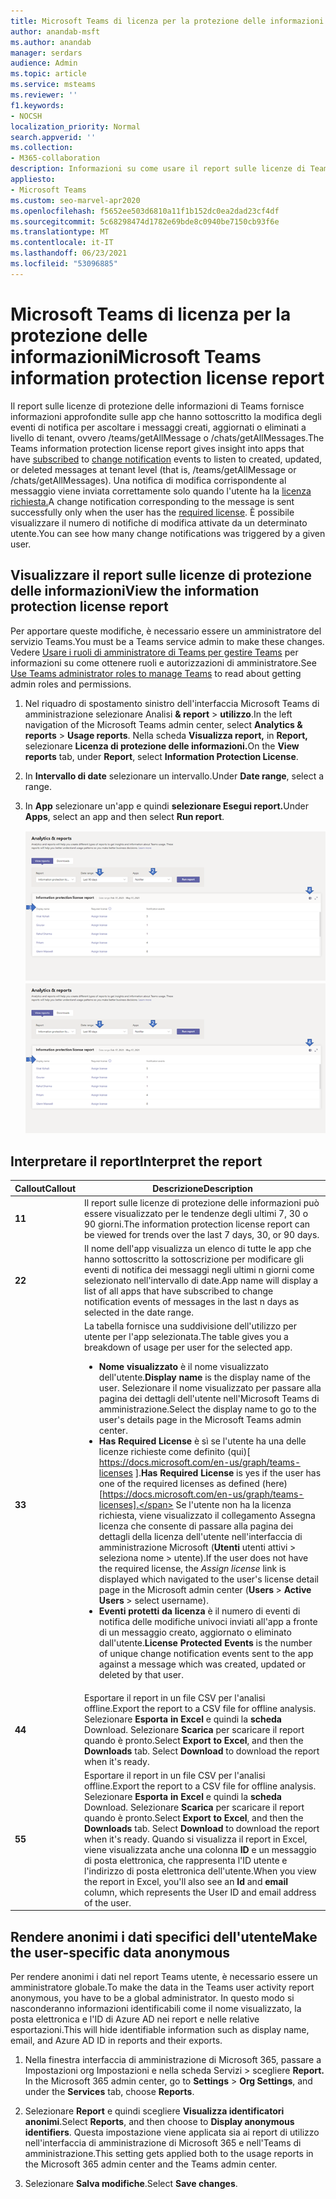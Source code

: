 ```yaml
---
title: Microsoft Teams di licenza per la protezione delle informazioni
author: anandab-msft
ms.author: anandab
manager: serdars
audience: Admin
ms.topic: article
ms.service: msteams
ms.reviewer: ''
f1.keywords:
- NOCSH
localization_priority: Normal
search.appverid: ''
ms.collection:
- M365-collaboration
description: Informazioni su come usare il report sulle licenze di Teams information protection nell'interfaccia di amministrazione di Microsoft Teams per vedere come le app dell'organizzazione usano le API di sottoscrizione degli eventi di notifica delle modifiche.
appliesto:
- Microsoft Teams
ms.custom: seo-marvel-apr2020
ms.openlocfilehash: f5652ee503d6810a11f1b152dc0ea2dad23cf4df
ms.sourcegitcommit: 5c68298474d1782e69bde8c0940be7150cb93f6e
ms.translationtype: MT
ms.contentlocale: it-IT
ms.lasthandoff: 06/23/2021
ms.locfileid: "53096885"
---
```

# <a name="microsoft-teams-information-protection-license-report"></a><span data-ttu-id="ac982-103">Microsoft Teams di licenza per la protezione delle informazioni</span><span class="sxs-lookup"><span data-stu-id="ac982-103">Microsoft Teams information protection license report</span></span>

<span data-ttu-id="ac982-104">Il report sulle licenze di protezione delle informazioni [](/graph/api/resources/subscription?view=graph-rest-1.0) di [](/graph/api/resources/webhooks?view=graph-rest-1.0) Teams fornisce informazioni approfondite sulle app che hanno sottoscritto la modifica degli eventi di notifica per ascoltare i messaggi creati, aggiornati o eliminati a livello di tenant, ovvero /teams/getAllMessage o /chats/getAllMessages.</span><span class="sxs-lookup"><span data-stu-id="ac982-104">The Teams information protection license report gives insight into apps that have [subscribed](/graph/api/resources/subscription?view=graph-rest-1.0) to [change notification](/graph/api/resources/webhooks?view=graph-rest-1.0) events to listen to created, updated, or deleted messages at tenant level (that is, /teams/getAllMessage or /chats/getAllMessages).</span></span> <span data-ttu-id="ac982-105">Una notifica di modifica corrispondente al messaggio viene inviata correttamente solo quando l'utente ha la [licenza richiesta.](/graph/teams-licenses)</span><span class="sxs-lookup"><span data-stu-id="ac982-105">A change notification corresponding to the message is sent successfully only when the user has the [required license](/graph/teams-licenses).</span></span>  <span data-ttu-id="ac982-106">È possibile visualizzare il numero di notifiche di modifica attivate da un determinato utente.</span><span class="sxs-lookup"><span data-stu-id="ac982-106">You can see how many change notifications was triggered by a given user.</span></span>


## <a name="view-the-information-protection-license-report"></a><span data-ttu-id="ac982-107">Visualizzare il report sulle licenze di protezione delle informazioni</span><span class="sxs-lookup"><span data-stu-id="ac982-107">View the information protection license report</span></span>

<span data-ttu-id="ac982-108">Per apportare queste modifiche, è necessario essere un amministratore del servizio Teams.</span><span class="sxs-lookup"><span data-stu-id="ac982-108">You must be a Teams service admin to make these changes.</span></span> <span data-ttu-id="ac982-109">Vedere [Usare i ruoli di amministratore di Teams per gestire Teams](../using-admin-roles.md) per informazioni su come ottenere ruoli e autorizzazioni di amministratore.</span><span class="sxs-lookup"><span data-stu-id="ac982-109">See [Use Teams administrator roles to manage Teams](../using-admin-roles.md) to read about getting admin roles and permissions.</span></span>

1. <span data-ttu-id="ac982-110">Nel riquadro di spostamento sinistro dell'interfaccia Microsoft Teams di amministrazione selezionare Analisi **& report**  >  **utilizzo**.</span><span class="sxs-lookup"><span data-stu-id="ac982-110">In the left navigation of the Microsoft Teams admin center, select **Analytics & reports** > **Usage reports**.</span></span> <span data-ttu-id="ac982-111">Nella scheda **Visualizza report,** in **Report,** selezionare **Licenza di protezione delle informazioni.**</span><span class="sxs-lookup"><span data-stu-id="ac982-111">On the **View reports** tab, under **Report**, select **Information Protection License**.</span></span>
2. <span data-ttu-id="ac982-112">In **Intervallo di date** selezionare un intervallo.</span><span class="sxs-lookup"><span data-stu-id="ac982-112">Under **Date range**, select a range.</span></span>
3. <span data-ttu-id="ac982-113">In **App** selezionare un'app e quindi **selezionare Esegui report.**</span><span class="sxs-lookup"><span data-stu-id="ac982-113">Under **Apps**, select an app and then select **Run report**.</span></span>

    <span data-ttu-id="ac982-114">![Screenshot del report Teams di licenza per la protezione delle informazioni nell'Teams di amministrazione con callout](../media/teams-info-protection-license-report-with-callouts.png "Screenshot del report Teams di licenza per la protezione delle informazioni nell'Teams di amministrazione con callout")</span><span class="sxs-lookup"><span data-stu-id="ac982-114">![Screenshot of the Teams information protection license report in the Teams admin center with callouts](../media/teams-info-protection-license-report-with-callouts.png "Screenshot of the Teams information protection license report in the Teams admin center with callouts")</span></span>

## <a name="interpret-the-report"></a><span data-ttu-id="ac982-115">Interpretare il report</span><span class="sxs-lookup"><span data-stu-id="ac982-115">Interpret the report</span></span>

|<span data-ttu-id="ac982-116">Callout</span><span class="sxs-lookup"><span data-stu-id="ac982-116">Callout</span></span> |<span data-ttu-id="ac982-117">Descrizione</span><span class="sxs-lookup"><span data-stu-id="ac982-117">Description</span></span>  |
|--------|-------------|
|<span data-ttu-id="ac982-118">**1**</span><span class="sxs-lookup"><span data-stu-id="ac982-118">**1**</span></span>   |<span data-ttu-id="ac982-119">Il report sulle licenze di protezione delle informazioni può essere visualizzato per le tendenze degli ultimi 7, 30 o 90 giorni.</span><span class="sxs-lookup"><span data-stu-id="ac982-119">The information protection license report can be viewed for trends over the last 7 days, 30, or 90 days.</span></span> |
|<span data-ttu-id="ac982-120">**2**</span><span class="sxs-lookup"><span data-stu-id="ac982-120">**2**</span></span>   |<span data-ttu-id="ac982-121">Il nome dell'app visualizza un elenco di tutte le app che hanno sottoscritto la sottoscrizione per modificare gli eventi di notifica dei messaggi negli ultimi n giorni come selezionato nell'intervallo di date.</span><span class="sxs-lookup"><span data-stu-id="ac982-121">App name will display a list of all apps that have subscribed to change notification events of messages in the last n days as selected in the date range.</span></span> |
|<span data-ttu-id="ac982-122">**3**</span><span class="sxs-lookup"><span data-stu-id="ac982-122">**3**</span></span>   |<span data-ttu-id="ac982-123">La tabella fornisce una suddivisione dell'utilizzo per utente per l'app selezionata.</span><span class="sxs-lookup"><span data-stu-id="ac982-123">The table gives you a breakdown of usage per user for the selected app.</span></span><ul><li><span data-ttu-id="ac982-124">**Nome visualizzato** è il nome visualizzato dell'utente.</span><span class="sxs-lookup"><span data-stu-id="ac982-124">**Display name** is the display name of the user.</span></span> <span data-ttu-id="ac982-125">Selezionare il nome visualizzato per passare alla pagina dei dettagli dell'utente nell'Microsoft Teams di amministrazione.</span><span class="sxs-lookup"><span data-stu-id="ac982-125">Select the display name to go to the user's details page in the Microsoft Teams admin center.</span></span></li><li><span data-ttu-id="ac982-126">**Has Required License** è sì se l'utente ha una delle licenze richieste come definito (qui)[ https://docs.microsoft.com/en-us/graph/teams-licenses ].</span><span class="sxs-lookup"><span data-stu-id="ac982-126">**Has Required License** is yes if the user has one of the required licenses as defined (here)[https://docs.microsoft.com/en-us/graph/teams-licenses].</span></span> <span data-ttu-id="ac982-127">Se l'utente non ha la  licenza richiesta, viene visualizzato il collegamento Assegna licenza che consente di passare alla pagina dei dettagli della licenza dell'utente nell'interfaccia di amministrazione Microsoft (**Utenti** utenti attivi > seleziona nome  >   utente).</span><span class="sxs-lookup"><span data-stu-id="ac982-127">If the user does not have the required license, the _Assign license_ link is displayed which navigated to the user's license detail page in the Microsoft admin center (**Users** > **Active Users** > select username).</span></span></li><li><span data-ttu-id="ac982-128">**Eventi protetti da licenza** è il numero di eventi di notifica delle modifiche univoci inviati all'app a fronte di un messaggio creato, aggiornato o eliminato dall'utente.</span><span class="sxs-lookup"><span data-stu-id="ac982-128">**License Protected Events** is the number of unique change notification events sent to the app against a message which was created, updated or deleted by that user.</span></span></li></ul> |
|<span data-ttu-id="ac982-129">**4**</span><span class="sxs-lookup"><span data-stu-id="ac982-129">**4**</span></span>   |<span data-ttu-id="ac982-130">Esportare il report in un file CSV per l'analisi offline.</span><span class="sxs-lookup"><span data-stu-id="ac982-130">Export the report to a CSV file for offline analysis.</span></span> <span data-ttu-id="ac982-131">Selezionare **Esporta in Excel** e quindi la **scheda** Download. Selezionare **Scarica** per scaricare il report quando è pronto.</span><span class="sxs-lookup"><span data-stu-id="ac982-131">Select **Export to Excel**, and then the **Downloads** tab. Select **Download** to download the report when it's ready.</span></span> |
|<span data-ttu-id="ac982-132">**5**</span><span class="sxs-lookup"><span data-stu-id="ac982-132">**5**</span></span>   |<span data-ttu-id="ac982-133">Esportare il report in un file CSV per l'analisi offline.</span><span class="sxs-lookup"><span data-stu-id="ac982-133">Export the report to a CSV file for offline analysis.</span></span> <span data-ttu-id="ac982-134">Selezionare **Esporta in Excel** e quindi la **scheda** Download. Selezionare **Scarica** per scaricare il report quando è pronto.</span><span class="sxs-lookup"><span data-stu-id="ac982-134">Select **Export to Excel**, and then the **Downloads** tab. Select **Download** to download the report when it's ready.</span></span> <span data-ttu-id="ac982-135">Quando si visualizza il report in Excel, viene visualizzata  anche una colonna **ID** e un messaggio di posta elettronica, che rappresenta l'ID utente e l'indirizzo di posta elettronica dell'utente.</span><span class="sxs-lookup"><span data-stu-id="ac982-135">When you view the report in Excel, you'll also see an **Id** and **email** column, which represents the User ID and email address of the user.</span></span> |

## <a name="make-the-user-specific-data-anonymous"></a><span data-ttu-id="ac982-136">Rendere anonimi i dati specifici dell'utente</span><span class="sxs-lookup"><span data-stu-id="ac982-136">Make the user-specific data anonymous</span></span>

<span data-ttu-id="ac982-137">Per rendere anonimi i dati nel report Teams utente, è necessario essere un amministratore globale.</span><span class="sxs-lookup"><span data-stu-id="ac982-137">To make the data in the Teams user activity report anonymous, you have to be a global administrator.</span></span> <span data-ttu-id="ac982-138">In questo modo si nasconderanno informazioni identificabili come il nome visualizzato, la posta elettronica e l'ID di Azure AD nei report e nelle relative esportazioni.</span><span class="sxs-lookup"><span data-stu-id="ac982-138">This will hide identifiable information such as display name, email, and Azure AD ID in reports and their exports.</span></span>

1. <span data-ttu-id="ac982-139">Nella finestra interfaccia di amministrazione di Microsoft 365, passare  a Impostazioni org Impostazioni e nella scheda Servizi \> scegliere **Report.** </span><span class="sxs-lookup"><span data-stu-id="ac982-139">In the Microsoft 365 admin center, go to **Settings** \> **Org Settings**, and under the **Services** tab, choose **Reports**.</span></span>
    
2. <span data-ttu-id="ac982-140">Selezionare **Report** e quindi scegliere **Visualizza identificatori anonimi**.</span><span class="sxs-lookup"><span data-stu-id="ac982-140">Select **Reports**, and then choose to **Display anonymous identifiers**.</span></span> <span data-ttu-id="ac982-141">Questa impostazione viene applicata sia ai report di utilizzo nell'interfaccia di amministrazione di Microsoft 365 e nell'Teams di amministrazione.</span><span class="sxs-lookup"><span data-stu-id="ac982-141">This setting gets applied both to the usage reports in the Microsoft 365 admin center and the Teams admin center.</span></span>
  
3. <span data-ttu-id="ac982-142">Selezionare **Salva modifiche**.</span><span class="sxs-lookup"><span data-stu-id="ac982-142">Select **Save changes**.</span></span>
